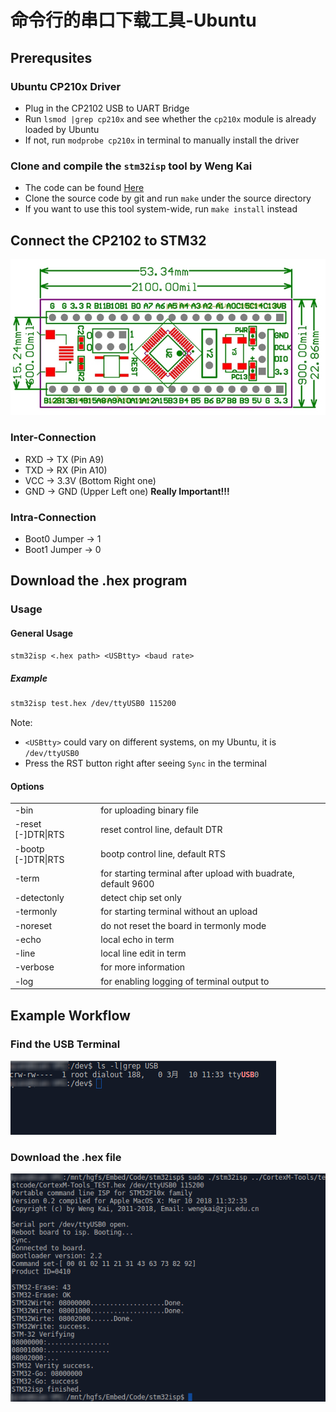 # 命令行的串口下载工具-Ubuntu

## Prerequsites

### Ubuntu CP210x Driver
* Plug in the CP2102 USB to UART Bridge
* Run `lsmod |grep cp210x` and see whether the `cp210x` module is already loaded by Ubuntu
* If not, run `modprobe cp210x` in terminal to manually install the driver

### Clone and compile the `stm32isp` tool by Weng Kai
* The code can be found [Here](https://github.com/wengkai/stm32isp)
* Clone the source code by git and run `make` under the source directory
* If you want to use this tool system-wide, run `make install` instead

## Connect the CP2102 to STM32
![](img/STM32_Pin.png)

### Inter-Connection

* RXD -> TX (Pin A9)
* TXD -> RX (Pin A10)
* VCC -> 3.3V (Bottom Right one)
* GND -> GND (Upper Left one)    **Really Important!!!**

### Intra-Connection

* Boot0 Jumper -> 1
* Boot1 Jumper -> 0

## Download the .hex program

### Usage

#### General Usage

`stm32isp <.hex path> <USBtty> <baud rate>`
##### Example

``` bash
stm32isp test.hex /dev/ttyUSB0 115200
```

Note: 
* `<USBtty>` could vary on different systems, on my Ubuntu, it is `/dev/ttyUSB0`
* Press the RST button right after seeing `Sync` in the terminal

#### Options

 <table>
   <tr>
     <td> -bin </td>
     <td> for uploading binary file </td>
   </tr>
   <tr>
     <td> -reset [-]DTR|RTS </td>
     <td> reset control line, default DTR </td>
   <tr>
     <td> -bootp [-]DTR|RTS </td>
     <td> bootp control line, default RTS </td>
   </tr>
   <tr>
     <td> -term <baud> </td>
     <td> for starting terminal after upload with buadrate, default 9600 </td>
   </tr>
   <tr>
     <td> -detectonly </td>
     <td> detect chip set only </td>
   </tr>
   <tr>
     <td> -termonly </td>
     <td> for starting terminal without an upload </td>
   </tr>
   <tr>
     <td> -noreset </td>
     <td> do not reset the board in termonly mode </td>
   </tr>
   <tr>
     <td> -echo </td>
     <td> local echo in term </td>
   </tr>
   <tr>
     <td> -line </td>
     <td> local line edit in term </td>
   </tr>
   <tr>
     <td> -verbose </td>
     <td> for more information </td>
   </tr>
   <tr>
     <td> -log <file name> </td>
     <td> for enabling logging of terminal output to <file name> </td>
   </tr>
 </table>

## Example Workflow

### Find the USB Terminal
![](img/02_ttyUSB0.png)

### Download the .hex file
![](img/04_download_exp.png)
